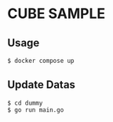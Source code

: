 # CUBE SAMPLE

## Usage

```
$ docker compose up
```

## Update Datas

```
$ cd dummy
$ go run main.go
```
